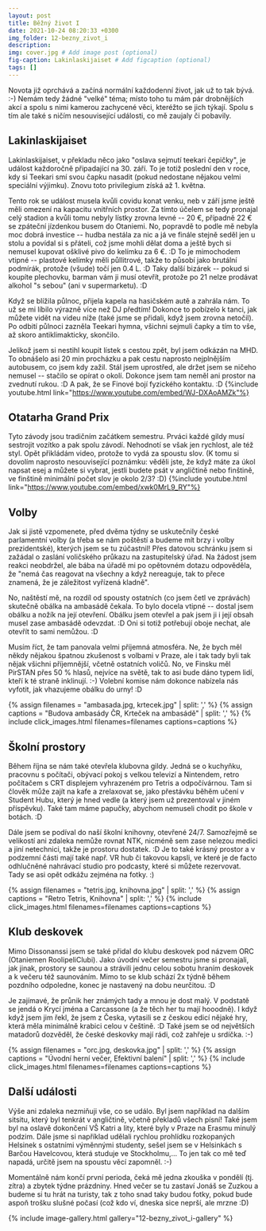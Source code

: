 ```yaml
---
layout: post
title: Běžný život I
date: 2021-10-24 08:20:33 +0300
img_folder: 12-bezny_zivot_i
description: 
img: cover.jpg # Add image post (optional)
fig-caption: Lakinlaskijaiset # Add figcaption (optional)
tags: []
---
```


Novota již oprchává a začíná normální každodenní život, jak už to tak bývá. :-) Nemám tedy žádné "velké" téma; místo toho tu mám pár drobnějších akcí a spolu s nimi kamerou zachycené věci, kteréžto se jich týkají. Spolu s tím ale také s ničím nesouvisející události, co mě zaujaly či pobavily.

## Lakinlaskijaiset
Lakinlaskijaiset, v překladu něco jako "oslava sejmutí teekari čepičky", je událost každoročně připadající na 30. září. To je totiž poslední den v roce, kdy si Teekari smí svou čapku nasadit (pokud nedostane nějakou velmi speciální výjimku). Znovu toto privilegium získá až 1. května.

Tento rok se událost musela kvůli covidu konat venku, neb v září jsme ještě měli omezení na kapacitu vnitřních prostor. Za tímto účelem se tedy pronajal celý stadion a kvůli tomu nebyly lístky zrovna levné -- 20 €, případně 22 € se zpáteční jízdenkou busem do Otaniemi. No, popravdě to podle mě nebyla moc dobrá investice -- hudba nestála za nic a já ve finále stejně seděl jen u stolu a povídal si s přáteli, což jsme mohli dělat doma a ještě bych si nemusel kupovat ošklivé pivo do kelímku za 6 €. :D To je mimochodem vtipné -- plastové kelímky měli půllitrové, takže to působí jako brutální podmírák, protože (všude) točí jen 0.4 L. :D Taky další bizárek -- pokud si koupíte plechovku, barman vám ji musí otevřít, protože po 21 nelze prodávat alkohol "s sebou" (ani v supermarketu). :D

Když se blížila půlnoc, přijela kapela na hasičském autě a zahrála nám. To už se mi líbilo výrazně více než DJ předtím! Dokonce to pobízelo k tanci, jak můžete vidět na videu níže (také jsme se přidali, když jsem zrovna netočil). Po odbití půlnoci zazněla Teekari hymna, všichni sejmuli čapky a tím to vše, až skoro antiklimakticky, skončilo.

Jelikož jsem si nestihl koupit lístek s cestou zpět, byl jsem odkázán na MHD. To obnášelo asi 20 min procházku a pak cestu naprosto nejplnějším autobusem, co jsem kdy zažil. Stál jsem uprostřed, ale držet jsem se ničeho nemusel -- stačilo se opírat o okolí. Dokonce jsem tam neměl ani prostor na zvednutí rukou. :D A pak, že se Finové bojí fyzického kontaktu. :D
{%include youtube.html link="https://www.youtube.com/embed/WJ-DXAoAMZk"%}

## Otatarha Grand Prix
Tyto závody jsou tradičním začátkem semestru. Prváci každé gildy musí sestrojit vozítko a pak spolu závodí. Nehodnotí se však jen rychlost, ale též styl. Opět přikládám video, protože to vydá za spoustu slov. (K tomu si dovolím naprosto nesouvisející poznámku: věděli jste, že když máte za úkol napsat esej a můžete si vybrat, jestli budete psát v angličtině nebo finštině, ve finštině minimální počet slov je okolo 2/3? :D)
{%include youtube.html link="https://www.youtube.com/embed/xwk0MrL9_RY"%}

## Volby
Jak si jistě vzpomenete, před dvěma týdny se uskutečnily české parlamentní volby (a třeba se nám poštěstí a budeme mít brzy i volby prezidentské), kterých jsem se tu zúčastnil! Přes datovou schránku jsem si zažádal o zaslání voličského průkazu na zastupitelský úřad. Na žádost jsem reakci neobdržel, ale bába na úřadě mi po opětovném dotazu odpověděla, že "nemá čas reagovat na všechny a když nereaguje, tak to přece znamená, že je záležitost vyřízená kladně".

No, naštěstí mě, na rozdíl od spousty ostatních (co jsem četl ve zprávách) skutečně obálka na ambasádě čekala. To bylo docela vtipné -- dostal jsem obálku a nožík na její otevření. Obálku jsem otevřel a pak jsem ji i její obsah musel zase ambasádě odevzdat. :D Oni si totiž potřebují oboje nechat, ale otevřít to sami nemůžou. :D

Musím říct, že tam panovala velmi příjemná atmosféra. Ne, že bych měl někdy nějakou špatnou zkušenost s volbami v Praze, ale i tak tady byli tak nějak všichni příjemnější, včetně ostatních voličů. No, ve Finsku měl PirSTAN přes 50 % hlasů, nejvíce na světě, tak to asi bude dáno typem lidí, kteří k té straně inklinují. :-) Volební komise nám dokonce nabízela nás vyfotit, jak vhazujeme obálku do urny! :D

{% assign filenames = "ambasada.jpg, krtecek.jpg" | split: ',' %}
{% assign captions = "Budova ambasády ČR, Krteček na ambasádě" | split: ',' %}
{% include click_images.html filenames=filenames captions=captions %}

## Školní prostory
Během října se nám také otevřela klubovna gildy. Jedná se o kuchyňku, pracovnu s počítači, obývací pokoj s velkou televizí a Nintendem, retro počítačem s CRT displejem vyhrazeném pro Tetris a odpočívárnou. Tam si člověk může zajít na kafe a zrelaxovat se, jako přestávku běhěm učení v Student Hubu, který je hned vedle (a který jsem už prezentoval v jiném příspěvku). Také tam máme papučky, abychom nemuseli chodit po škole v botách. :D

Dále jsem se podíval do naší školní knihovny, otevřené 24/7. Samozřejmě se velikostí ani zdaleka nemůže rovnat NTK, nicméně sem zase nelezou medici a jiní netechnici, takže je prostoru dostatek. :D Je to také krásný prostor a v podzemní části mají také např. VR hub či takovou kapsli, ve které je de facto odhlučněné nahrávací studio pro podcasty, které si můžete rezervovat. Tady se asi opět odkážu zejména na fotky. :)

{% assign filenames = "tetris.jpg, knihovna.jpg" | split: ',' %}
{% assign captions = "Retro Tetris, Knihovna" | split: ',' %}
{% include click_images.html filenames=filenames captions=captions %}

## Klub deskovek
Mimo Dissonanssi jsem se také přidal do klubu deskovek pod názvem ORC (Otaniemen RoolipeliClubi). Jako úvodní večer semestru jsme si pronajali, jak jinak, prostory se saunou a strávili jednu celou sobotu hraním deskovek a k večeru též saunováním. Mimo to se klub schází 2x týdně během pozdního odpoledne, konec je nastavený na dobu neurčitou. :D

Je zajímavé, že průnik her známých tady a mnou je dost malý. V podstatě se jendá o Krycí jména a Carcassone (a že těch her tu mají hooodně). I když když jsem jim řekl, že jsem z Česka, vytasili se z českou edicí nějaké hry, která měla minimálně krabici celou v češtině. :D Také jsem se od největších matadorů dozvěděl, že české deskovky mají rádi, což zahřeje u srdíčka. :-)

{% assign filenames = "orc.jpg, deskovka.jpg" | split: ',' %}
{% assign captions = "Úvodní herní večer, Efektivní balení" | split: ',' %}
{% include click_images.html filenames=filenames captions=captions %}

## Další události
Výše ani zdaleka nezmiňuji vše, co se událo. Byl jsem například na dalším sitsitu, který byl tenkrát v angličtině, včetně překladů všech písní! Také jsem byl na oslavě dokončení VŠ Katri a Iity, které byly v Praze na Erasmu minulý podzim. Dále jsme si například udělali rychlou prohlídku rozkopaných Helsinek s ostatními výměnnými studenty, sešel jsem se v Helsinkách s Barčou Havelcovou, která studuje ve Stockholmu,... To jen tak co mě teď napadá, určitě jsem na spoustu věcí zapomněl. :-)

Momentálně nám končí první perioda, čeká mě jedna zkouška v pondělí (tj. zítra) a zbytek týdne prázdniny. Hned večer se tu zastaví Jonáš se Zuzkou a budeme si tu hrát na turisty, tak z toho snad taky budou fotky, pokud bude aspoň trošku slušné počasí (což kdo ví, dneska sice neprší, ale mrzne :D)

{% include image-gallery.html gallery="12-bezny_zivot_i-gallery" %}
